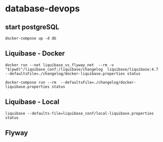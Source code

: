 # database-devops
## start postgreSQL
```shell
docker-compose up -d db
```
## Liquibase - Docker
```shell
docker run --net liquibase_vs_flyway_net  --rm -v "$(pwd)"/liquibase_conf:/liquibase/changelog  liquibase/liquibase:4.7 --defaultsFile=./changelog/docker-liquibase.properties status
```
```shell
docker-compose run --rm  --defaultsFile=./changelog/docker-liquibase.properties status
```
## Liquibase - Local
```shell
liquibase --defaults-file=liquibase_conf/local-liquibase.properties status
```
## Flyway